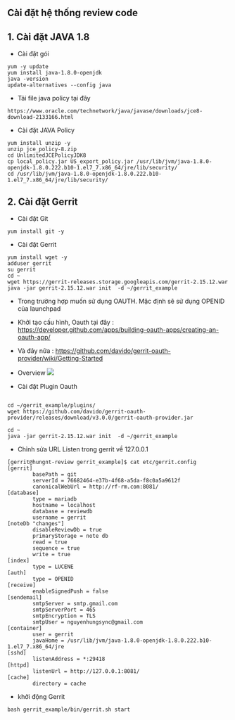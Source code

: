 

## Cài đặt hệ thống review code 


## 1. Cài đặt JAVA 1.8 

- Cài đặt gói
```
yum -y update
yum install java-1.8.0-openjdk
java -version
update-alternatives --config java
```

- Tải file java policy tại đây 
```
https://www.oracle.com/technetwork/java/javase/downloads/jce8-download-2133166.html
```

- Cài đặt JAVA Policy 
```
yum install unzip -y 
unzip jce_policy-8.zip
cd UnlimitedJCEPolicyJDK8
cp local_policy.jar US_export_policy.jar /usr/lib/jvm/java-1.8.0-openjdk-1.8.0.222.b10-1.el7_7.x86_64/jre/lib/security/
cd /usr/lib/jvm/java-1.8.0-openjdk-1.8.0.222.b10-1.el7_7.x86_64/jre/lib/security/
```


## 2. Cài đặt Gerrit




- Cài đặt Git 
```
yum install git -y 
```


- Cài đặt Gerrit 

```
yum install wget -y
adduser gerrit
su gerrit
cd ~
wget https://gerrit-releases.storage.googleapis.com/gerrit-2.15.12.war
java -jar gerrit-2.15.12.war init  -d ~/gerrit_example
```

- Trong trường hợp muốn sử dụng OAUTH. Mặc định sẽ sử dụng OPENID của launchpad

- Khởi tạo cấu hình, Oauth tại đây : https://developer.github.com/apps/building-oauth-apps/creating-an-oauth-app/
- Và đây nữa : https://github.com/davido/gerrit-oauth-provider/wiki/Getting-Started

- Overview 
![](https://i.imgur.com/oOMUelq.png)


- Cài đặt Plugin Oauth 
```

cd ~/gerrit_example/plugins/
wget https://github.com/davido/gerrit-oauth-provider/releases/download/v3.0.0/gerrit-oauth-provider.jar

cd ~
java -jar gerrit-2.15.12.war init  -d ~/gerrit_example
```

- Chỉnh sửa URL Listen trong gerrit về 127.0.0.1
```
[gerrit@hungnt-review gerrit_example]$ cat etc/gerrit.config
[gerrit]
        basePath = git
        serverId = 76682464-e37b-4f68-a5da-f8c0a5a9612f
        canonicalWebUrl = http://rf-rm.com:8081/
[database]
        type = mariadb
        hostname = localhost
        database = reviewdb
        username = gerrit
[noteDb "changes"]
        disableReviewDb = true
        primaryStorage = note db
        read = true
        sequence = true
        write = true
[index]
        type = LUCENE
[auth]
        type = OPENID
[receive]
        enableSignedPush = false
[sendemail]
        smtpServer = smtp.gmail.com
        smtpServerPort = 465
        smtpEncryption = TLS
        smtpUser = nguyenhungsync@gmail.com
[container]
        user = gerrit
        javaHome = /usr/lib/jvm/java-1.8.0-openjdk-1.8.0.222.b10-1.el7_7.x86_64/jre
[sshd]
        listenAddress = *:29418
[httpd]
        listenUrl = http://127.0.0.1:8081/
[cache]
        directory = cache

```

- khởi động Gerrit 
```
bash gerrit_example/bin/gerrit.sh start
```